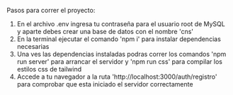 Pasos para correr el proyecto: 
  1. En el archivo .env ingresa tu contraseña para el usuario root de MySQL y aparte debes crear una base de datos con el nombre 'cns'
  2. En la terminal ejecutar el comando 'npm i' para instalar dependencias necesarias
  3. Una ves las dependencias instaladas podras correr los comandos 'npm run server' para arrancar el servidor y 'npm run css' para compilar los estilos css de tailwind
  4. Accede a tu navegador a la ruta 'http://localhost:3000/auth/registro' para comprobar que esta iniciado el servidor correctamente 
 